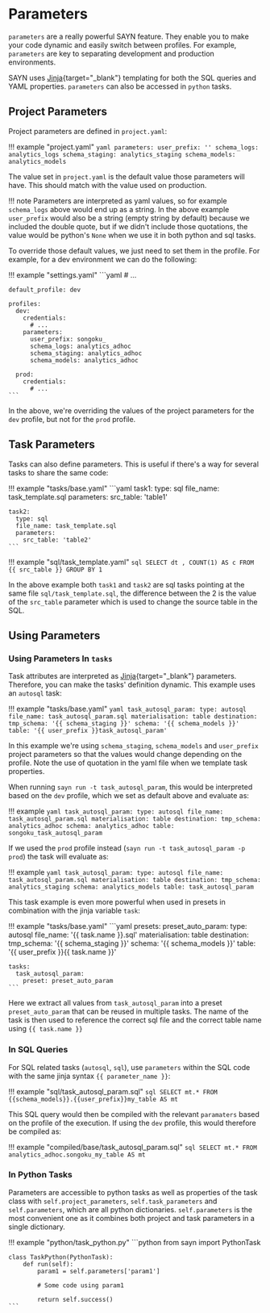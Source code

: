 # Parameters

`parameters` are a really powerful SAYN feature. They enable you to make your code dynamic and easily switch between profiles. For example, `parameters` are key to separating development and production environments.

SAYN uses [Jinja](https://jinja.palletsprojects.com/){target="\_blank"} templating for both the SQL queries and YAML properties. `parameters` can also be accessed in `python` tasks.

## Project Parameters

Project parameters are defined in `project.yaml`:

!!! example "project.yaml"
    ```yaml
    parameters:
      user_prefix: ''
      schema_logs: analytics_logs
      schema_staging: analytics_staging
      schema_models: analytics_models
    ```

The value set in `project.yaml` is the default value those parameters will have. This should match
with the value used on production.

!!! note
    Parameters are interpreted as yaml values, so for example `schema_logs` above would end up
    as a string. In the above example `user_prefix` would also be a string (empty string by default)
    because we included the double quote, but if we didn't include those quotations, the value
    would be python's `None` when we use it in both python and sql tasks.

To override those default values, we just need to set them in the profile. For example, for a dev
environment we can do the following:

!!! example "settings.yaml"
    ```yaml
    # ...

    default_profile: dev

    profiles:
      dev:
        credentials:
          # ...
        parameters:
          user_prefix: songoku_
          schema_logs: analytics_adhoc
          schema_staging: analytics_adhoc
          schema_models: analytics_adhoc

      prod:
        credentials:
          # ...
    ```

In the above, we're overriding the values of the project parameters for the `dev` profile,
but not for the `prod` profile.

## Task Parameters

Tasks can also define parameters. This is useful if there's a way for several tasks to share
the same code:

!!! example "tasks/base.yaml"
    ```yaml
    task1:
      type: sql
      file_name: task_template.sql
      parameters:
        src_table: 'table1'

    task2:
      type: sql
      file_name: task_template.sql
      parameters:
        src_table: 'table2'
    ```

!!! example "sql/task_template.yaml"
    ```sql
    SELECT dt
         , COUNT(1) AS c
      FROM {{ src_table }}
     GROUP BY 1
    ```

In the above example both `task1` and `task2` are sql tasks pointing at the same file
`sql/task_template.sql`, the difference between the 2 is the value of the `src_table` parameter
which is used to change the source table in the SQL.

## Using Parameters

### Using Parameters In `tasks`

Task attributes are interpreted as [Jinja](https://jinja.palletsprojects.com/){target="\_blank"}
parameters. Therefore, you can make the tasks' definition dynamic. This example uses an `autosql`
task:

!!! example "tasks/base.yaml"
    ```yaml
    task_autosql_param:
      type: autosql
      file_name: task_autosql_param.sql
      materialisation: table
      destination:
        tmp_schema: '{{ schema_staging }}'
        schema: '{{ schema_models }}'
        table: '{{ user_prefix }}task_autosql_param'
    ```

In this example we're using `schema_staging`, `schema_models` and `user_prefix` project parameters
so that the values would change depending on the profile. Note the use of quotation in the yaml file
when we template task properties.

When running `sayn run -t task_autosql_param`, this would be interpreted based on the `dev` profile,
which we set as default above and evaluate as:

!!! example
    ```yaml
    task_autosql_param:
      type: autosql
      file_name: task_autosql_param.sql
      materialisation: table
      destination:
        tmp_schema: analytics_adhoc
        schema: analytics_adhoc
        table: songoku_task_autosql_param
    ```

If we used the `prod` profile instead (`sayn run -t task_autosql_param -p prod`) the task will evaluate as:

!!! example
    ```yaml
    task_autosql_param:
      type: autosql
      file_name: task_autosql_param.sql
      materialisation: table
      destination:
        tmp_schema: analytics_staging
        schema: analytics_models
        table: task_autosql_param
    ```

This task example is even more powerful when used in presets in combination with the jinja variable `task`:

!!! example "tasks/base.yaml"
    ```yaml
    presets:
      preset_auto_param:
        type: autosql
        file_name: '{{ task.name }}.sql'
        materialisation: table
        destination:
          tmp_schema: '{{ schema_staging }}'
          schema: '{{ schema_models }}'
          table: '{{ user_prefix }}{{ task.name }}'

    tasks:
      task_autosql_param:
        preset: preset_auto_param
    ```

Here we extract all values from `task_autosql_param` into a preset `preset_auto_param` that can be reused
in multiple tasks. The name of the task is then used to reference the correct sql file and the correct
table name using `{{ task.name }}`

### In SQL Queries

For SQL related tasks (`autosql`, `sql`), use `parameters` within the SQL code with the same jinja syntax
`{{ parameter_name }}`:

!!! example "sql/task_autosql_param.sql"
    ```sql
    SELECT mt.*
      FROM {{schema_models}}.{{user_prefix}}my_table AS mt
    ```

This SQL query would then be compiled with the relevant `paramaters` based on the profile of the execution.
If using the `dev` profile, this would therefore be compiled as:

!!! example "compiled/base/task_autosql_param.sql"
    ```sql
    SELECT mt.*
      FROM analytics_adhoc.songoku_my_table AS mt
    ```

### In Python Tasks

Parameters are accessible to python tasks as well as properties of the task class with
`self.project_parameters`, `self.task_parameters` and `self.parameters`, which are all python dictionaries.
`self.parameters` is the most convenient one as it combines both project and task parameters in a single
dictionary.

!!! example "python/task_python.py"
    ```python
    from sayn import PythonTask

    class TaskPython(PythonTask):
        def run(self):
            param1 = self.parameters['param1']

            # Some code using param1

            return self.success()
    ```
